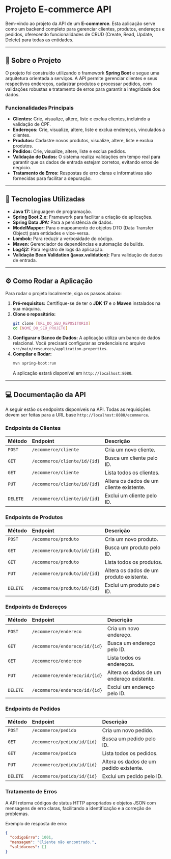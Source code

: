 # Projeto E-commerce API

Bem-vindo ao projeto da API de um **E-commerce**. Esta aplicação serve como um backend completo para gerenciar clientes, produtos, endereços e pedidos, oferecendo funcionalidades de CRUD (Create, Read, Update, Delete) para todas as entidades.

---

## 📖 Sobre o Projeto

O projeto foi construído utilizando o framework **Spring Boot** e segue uma arquitetura orientada a serviços. A API permite gerenciar clientes e seus respectivos endereços, cadastrar produtos e processar pedidos, com validações robustas e tratamento de erros para garantir a integridade dos dados.

### Funcionalidades Principais

* **Clientes:** Crie, visualize, altere, liste e exclua clientes, incluindo a validação de CPF.
* **Endereços:** Crie, visualize, altere, liste e exclua endereços, vinculados a clientes.
* **Produtos:** Cadastre novos produtos, visualize, altere, liste e exclua produtos.
* **Pedidos:** Crie, visualize, altere, liste e exclua pedidos.
* **Validação de Dados:** O sistema realiza validações em tempo real para garantir que os dados de entrada estejam corretos, evitando erros de negócio.
* **Tratamento de Erros:** Respostas de erro claras e informativas são fornecidas para facilitar a depuração.

---

## 🚀 Tecnologias Utilizadas

* **Java 17:** Linguagem de programação.
* **Spring Boot 2.x:** Framework para facilitar a criação de aplicações.
* **Spring Data JPA:** Para a persistência de dados.
* **ModelMapper:** Para o mapeamento de objetos DTO (Data Transfer Object) para entidades e vice-versa.
* **Lombok:** Para reduzir a verbosidade do código.
* **Maven:** Gerenciador de dependências e automação de builds.
* **Log4j2:** Para registro de logs da aplicação.
* **Validação Bean Validation (javax.validation):** Para validação de dados de entrada.

---

## ⚙️ Como Rodar a Aplicação

Para rodar o projeto localmente, siga os passos abaixo:

1.  **Pré-requisitos:** Certifique-se de ter o **JDK 17** e o **Maven** instalados na sua máquina.
2.  **Clone o repositório:**
    ```bash
    git clone [URL_DO_SEU_REPOSITORIO]
    cd [NOME_DO_SEU_PROJETO]
    ```
3.  **Configurar o Banco de Dados:** A aplicação utiliza um banco de dados relacional. Você precisará configurar as credenciais no arquivo `src/main/resources/application.properties`.
4.  **Compilar e Rodar:**
    ```bash
    mvn spring-boot:run
    ```
    A aplicação estará disponível em `http://localhost:8080`.

---

## 💻 Documentação da API

A seguir estão os endpoints disponíveis na API. Todas as requisições devem ser feitas para a URL base `http://localhost:8080/ecommerce`.

### Endpoints de Clientes

| Método | Endpoint | Descrição |
| :--- | :--- | :--- |
| `POST` | `/ecommerce/cliente` | Cria um novo cliente. |
| `GET` | `/ecommerce/cliente/id/{id}` | Busca um cliente pelo ID. |
| `GET` | `/ecommerce/cliente` | Lista todos os clientes. |
| `PUT` | `/ecommerce/cliente/id/{id}` | Altera os dados de um cliente existente. |
| `DELETE`| `/ecommerce/cliente/id/{id}` | Exclui um cliente pelo ID. |

### Endpoints de Produtos

| Método | Endpoint | Descrição |
| :--- | :--- | :--- |
| `POST` | `/ecommerce/produto` | Cria um novo produto. |
| `GET` | `/ecommerce/produto/id/{id}` | Busca um produto pelo ID. |
| `GET` | `/ecommerce/produto` | Lista todos os produtos. |
| `PUT` | `/ecommerce/produto/id/{id}` | Altera os dados de um produto existente. |
| `DELETE`| `/ecommerce/produto/id/{id}` | Exclui um produto pelo ID. |

### Endpoints de Endereços

| Método | Endpoint | Descrição |
| :--- | :--- | :--- |
| `POST` | `/ecommerce/endereco` | Cria um novo endereço. |
| `GET` | `/ecommerce/endereco/id/{id}` | Busca um endereço pelo ID. |
| `GET` | `/ecommerce/endereco` | Lista todos os endereços. |
| `PUT` | `/ecommerce/endereco/id/{id}` | Altera os dados de um endereço existente. |
| `DELETE`| `/ecommerce/endereco/id/{id}` | Exclui um endereço pelo ID. |

### Endpoints de Pedidos

| Método | Endpoint | Descrição |
| :--- | :--- | :--- |
| `POST` | `/ecommerce/pedido` | Cria um novo pedido. |
| `GET` | `/ecommerce/pedido/id/{id}` | Busca um pedido pelo ID. |
| `GET` | `/ecommerce/pedido` | Lista todos os pedidos. |
| `PUT` | `/ecommerce/pedido/id/{id}` | Altera os dados de um pedido existente. |
| `DELETE`| `/ecommerce/pedido/id/{id}` | Exclui um pedido pelo ID. |

### Tratamento de Erros

A API retorna códigos de status HTTP apropriados e objetos JSON com mensagens de erro claras, facilitando a identificação e a correção de problemas.

Exemplo de resposta de erro:

```json
{
  "codigoErro": 1001,
  "mensagem": "Cliente não encontrado.",
  "validacoes": []
}